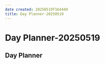 ```yaml
---
date created: 20250519T164449
title: Day Planner-20250519
---
```


# Day Planner-20250519

## Day Planner
